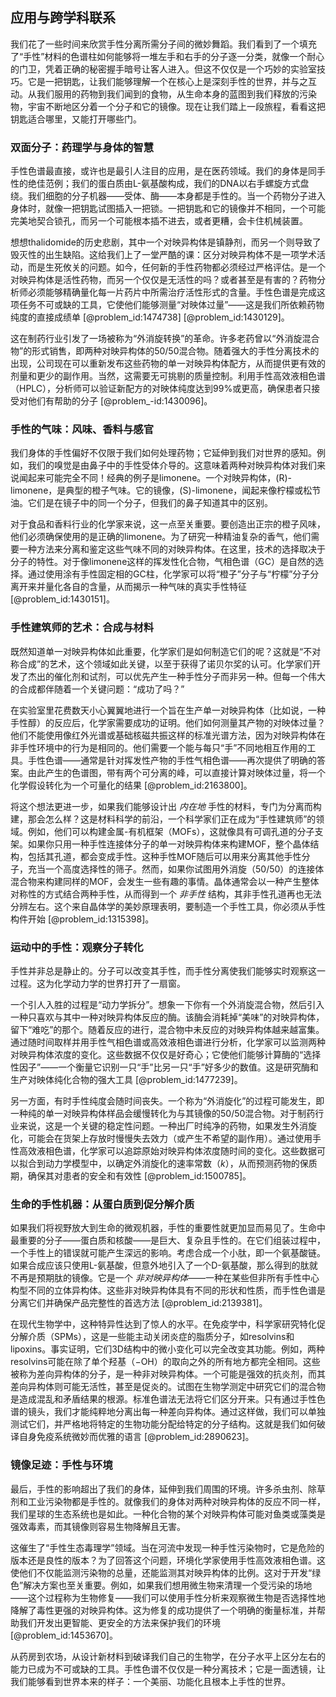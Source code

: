 ## 应用与跨学科联系

我们花了一些时间来欣赏手性分离所需分子间的微妙舞蹈。我们看到了一个填充了“手性”材料的色谱柱如何能够将一堆左手和右手的分子逐一分类，就像一个耐心的门卫，凭着正确的秘密握手暗号让客人进入。但这不仅仅是一个巧妙的实验室技巧。它是一把钥匙，让我们能够理解一个在核心上是深刻手性的世界，并与之互动。从我们服用的药物到我们闻到的食物，从生命本身的蓝图到我们释放的污染物，宇宙不断地区分着一个分子和它的镜像。现在让我们踏上一段旅程，看看这把钥匙适合哪里，又能打开哪些门。

### 双面分子：药理学与身体的智慧

手性色谱最直接，或许也是最引人注目的应用，是在医药领域。我们的身体是同手性的绝佳范例；我们的蛋白质由L-氨基酸构成，我们的DNA以右手螺旋方式盘绕。我们细胞的分子机器——受体、酶——本身都是手性的。当一个药物分子进入身体时，就像一把钥匙试图插入一把锁。一把钥匙和它的镜像并不相同，一个可能完美地契合锁孔，而另一个可能根本插不进去，或者更糟，会卡住机械装置。

想想thalidomide的历史悲剧，其中一个对映异构体是镇静剂，而另一个则导致了毁灭性的出生缺陷。这给我们上了一堂严酷的课：区分对映异构体不是一项学术活动，而是生死攸关的问题。如今，任何新的手性药物都必须经过严格评估。是一个对映异构体是活性药物，而另一个仅仅是无活性的吗？或者甚至是有害的？药物分析师必须能够精确量化每一片药片中所需治疗活性形式的含量。手性色谱是完成这项任务不可或缺的工具，它使他们能够测量“对映体过量”——这是我们所依赖药物纯度的直接成绩单 [@problem_id:1474738] [@problem_id:1430129]。

这在制药行业引发了一场被称为“外消旋转换”的革命。许多老药曾以“外消旋混合物”的形式销售，即两种对映异构体的50/50混合物。随着强大的手性分离技术的出现，公司现在可以重新发布这些药物的单一对映异构体配方，从而提供更有效的剂量和更少的副作用。当然，这需要无可挑剔的质量控制。利用手性高效液相色谱（HPLC），分析师可以验证新配方的对映体纯度达到99%或更高，确保患者只接受对他们有帮助的分子 [@problem_-id:1430096]。

### 手性的气味：风味、香料与感官

我们身体的手性偏好不仅限于我们如何处理药物；它延伸到我们对世界的感知。例如，我们的嗅觉是由鼻子中的手性受体介导的。这意味着两种对映异构体对我们来说闻起来可能完全不同！经典的例子是limonene。一个对映异构体，(R)-limonene，是典型的橙子气味。它的镜像，(S)-limonene，闻起来像柠檬或松节油。它们是在镜子中的同一个分子，但我们的鼻子知道其中的区别。

对于食品和香料行业的化学家来说，这一点至关重要。要创造出正宗的橙子风味，他们必须确保使用的是正确的limonene。为了研究一种精油复杂的香气，他们需要一种方法来分离和鉴定这些气味不同的对映异构体。在这里，技术的选择取决于分子的特性。对于像limonene这样的挥发性化合物，气相色谱（GC）是自然的选择。通过使用涂有手性固定相的GC柱，化学家可以将“橙子”分子与“柠檬”分子分离开来并量化各自的含量，从而揭示一种气味的真实手性特征 [@problem_id:1430151]。

### 手性建筑师的艺术：合成与材料

既然知道单一对映异构体如此重要，化学家们是如何制造它们的呢？这就是“不对称合成”的艺术，这个领域如此关键，以至于获得了诺贝尔奖的认可。化学家们开发了杰出的催化剂和试剂，可以优先产生一种手性分子而非另一种。但每一个伟大的合成都伴随着一个关键问题：“成功了吗？”

在实验室里花费数天小心翼翼地进行一个旨在生产单一对映异构体（比如说，一种手性醇）的反应后，化学家需要成功的证明。他们如何测量其产物的对映体过量？他们不能使用像红外光谱或基础核磁共振这样的标准光谱方法，因为对映异构体在非手性环境中的行为是相同的。他们需要一个能与每只“手”不同地相互作用的工具。手性色谱——通常是针对挥发性产物的手性气相色谱——再次提供了明确的答案。由此产生的色谱图，带有两个可分离的峰，可以直接计算对映体过量，将一个化学假设转化为一个可量化的结果 [@problem_id:2163800]。

将这个想法更进一步，如果我们能够设计出 *内在地* 手性的材料，专门为分离而构建，那会怎么样？这是材料科学的前沿，一个科学家们正在成为“手性建筑师”的领域。例如，他们可以构建金属-有机框架（MOFs），这就像具有可调孔道的分子支架。如果你只用一种手性连接体分子的单一对映异构体来构建MOF，整个晶体结构，包括其孔道，都会变成手性。这种手性MOF随后可以用来分离其他手性分子，充当一个高度选择性的筛子。然而，如果你试图用外消旋（50/50）的连接体混合物来构建同样的MOF，会发生一些有趣的事情。晶体通常会以一种产生整体对称性的方式结合两种手性，从而得到一个 *非手性* 结构，其非手性孔道再也无法分辨左右。这个来自晶体学的美妙原理表明，要制造一个手性工具，你必须从手性构件开始 [@problem_id:1315398]。

### 运动中的手性：观察分子转化

手性并非总是静止的。分子可以改变其手性，而手性分离使我们能够实时观察这一过程。这为化学动力学的世界打开了一扇窗。

一个引人入胜的过程是“动力学拆分”。想象一下你有一个外消旋混合物，然后引入一种只喜欢与其中一种对映异构体反应的酶。该酶会消耗掉“美味”的对映异构体，留下“难吃”的那个。随着反应的进行，混合物中未反应的对映异构体越来越富集。通过随时间取样并用手性气相色谱或高效液相色谱进行分析，化学家可以监测两种对映异构体浓度的变化。这些数据不仅仅是好奇心；它使他们能够计算酶的“选择性因子”——一个衡量它识别一只“手”比另一只“手”好多少的数值。这是研究酶和生产对映体纯化合物的强大工具 [@problem_id:1477239]。

另一方面，有时手性纯度会随时间丧失。一个称为“外消旋化”的过程可能发生，即一种纯的单一对映异构体样品会缓慢转化为与其镜像的50/50混合物。对于制药行业来说，这是一个关键的稳定性问题。一种出厂时纯净的药物，如果发生外消旋化，可能会在货架上存放时慢慢失去效力（或产生不希望的副作用）。通过使用手性高效液相色谱，化学家可以追踪原始对映异构体浓度随时间的变化。这些数据可以拟合到动力学模型中，以确定外消旋化的速率常数（$k$），从而预测药物的保质期，确保其对患者的安全和有效性 [@problem_id:1500785]。

### 生命的手性机器：从蛋白质到促分解介质

如果我们将视野放大到生命的微观机器，手性的重要性就更加显而易见了。生命中最重要的分子——蛋白质和核酸——是巨大、复杂且手性的。在它们组装过程中，一个手性上的错误就可能产生深远的影响。考虑合成一个小肽，即一个氨基酸链。如果合成应该只使用L-氨基酸，但意外地引入了一个D-氨基酸，那么得到的肽就不再是预期肽的镜像。它是一个 *非对映异构体*——一种在某些但非所有手性中心构型不同的立体异构体。这些非对映异构体具有不同的形状和性质，而手性色谱是分离它们并确保产品完整性的首选方法 [@problem_id:2139381]。

在现代生物学中，这种特异性达到了惊人的水平。在免疫学中，科学家研究特化促分解介质（SPMs），这是一些能主动关闭炎症的脂质分子，如resolvins和lipoxins。事实证明，它们3D结构中的微小变化可以完全改变其功能。例如，两种resolvins可能在除了单个羟基（$-\mathrm{OH}$）的取向之外的所有地方都完全相同。这些被称为差向异构体的分子，是一种非对映异构体。一个可能是强效的抗炎剂，而其差向异构体则可能无活性，甚至是促炎的。试图在生物学测定中研究它们的混合物是造成混乱和矛盾结果的根源。标准色谱法无法将它们区分开来。只有通过手性色谱的镜头，我们才能纯粹地分离出每一种差向异构体。通过这样做，我们可以单独测试它们，并严格地将特定的生物功能分配给特定的分子结构。这就是我们如何破译自身免疫系统微妙而优雅的语言 [@problem_id:2890623]。

### 镜像足迹：手性与环境

最后，手性的影响超出了我们的身体，延伸到我们周围的环境。许多杀虫剂、除草剂和工业污染物都是手性的。就像我们的身体对两种对映异构体的反应不同一样，我们星球的生态系统也是如此。一种化合物的某个对映异构体可能对鱼类或藻类是强效毒素，而其镜像则容易生物降解且无害。

这催生了“手性生态毒理学”领域。当在河流中发现一种手性污染物时，它是危险的版本还是良性的版本？为了回答这个问题，环境化学家使用手性高效液相色谱。这使他们不仅能监测污染物的总量，还能监测其对映异构体的比例。这对于开发“绿色”解决方案也至关重要。例如，如果我们想用微生物来清理一个受污染的场地——这个过程称为生物修复——我们可以使用手性分析来观察微生物是否选择性地降解了毒性更强的对映异构体。这为修复的成功提供了一个明确的衡量标准，并帮助我们开发出更智能、更安全的方法来保护我们的环境 [@problem_id:1453670]。

从药房到农场，从设计新材料到破译我们自己的生物学，在分子水平上区分左右的能力已成为不可或缺的工具。手性色谱不仅仅是一种分离技术；它是一面透镜，让我们能够看到世界本来的样子：一个美丽、功能化且根本上手性的世界。